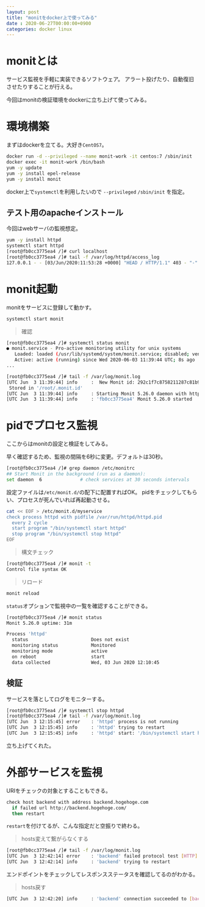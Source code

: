 ```yaml
---
layout: post
title: "monitをdocker上で使ってみる"
date : 2020-06-27T00:00:00+0900
categories: docker linux
---
```

# monitとは
サービス監視を手軽に実装できるソフトウェア。
アラート投げたり、自動復旧させたりすることが行える。

今回はmonitの検証環境をdockerに立ち上げて使ってみる。

# 環境構築
まずはdockerを立てる。大好き`CentOS7`。

```sh
docker run -d --privileged --name monit-work -it centos:7 /sbin/init
docker exec -it monit-work /bin/bash
yum -y update
yum -y install epel-release
yum -y install monit
```
docker上で`systemctl`を利用したいので `--privileged` `/sbin/init` を指定。

## テスト用のapacheインストール
今回はwebサーバの監視想定。

```sh
yum -y install httpd
systemctl start httpd
[root@fb0cc3775ea4 /]# curl localhost
[root@fb0cc3775ea4 /]# tail -f /var/log/httpd/access_log
127.0.0.1 - - [03/Jun/2020:11:53:28 +0000] "HEAD / HTTP/1.1" 403 - "-" "curl/7.29.0"
```

# monit起動
monitをサービスに登録して動かす。

```sh
systemctl start monit
```

> 確認

```sh
[root@fb0cc3775ea4 /]# systemctl status monit
● monit.service - Pro-active monitoring utility for unix systems
   Loaded: loaded (/usr/lib/systemd/system/monit.service; disabled; vendor preset: disabled)
   Active: active (running) since Wed 2020-06-03 11:39:44 UTC; 8s ago
...

[root@fb0cc3775ea4 /]# tail -f /var/log/monit.log
[UTC Jun  3 11:39:44] info     :  New Monit id: 292c1f7c8758211287c81b92c38f0579
 Stored in '/root/.monit.id'
[UTC Jun  3 11:39:44] info     : Starting Monit 5.26.0 daemon with http interface at [localhost]:2812
[UTC Jun  3 11:39:44] info     : 'fb0cc3775ea4' Monit 5.26.0 started
```

# pidでプロセス監視
ここからはmonitの設定と検証をしてみる。

早く確認するため、監視の間隔を6秒に変更。デフォルトは30秒。

```sh
[root@fb0cc3775ea4 /]# grep daemon /etc/monitrc
## Start Monit in the background (run as a daemon):
set daemon  6              # check services at 30 seconds intervals
```

設定ファイルは`/etc/monit.d/`の配下に配置すればOK。
pidをチェックしてもらい、プロセスが死んでいれば再起動させる。

```sh
cat << EOF > /etc/monit.d/myservice
check process httpd with pidfile /var/run/httpd/httpd.pid
  every 2 cycle
  start program "/bin/systemctl start httpd"
  stop program "/bin/systemctl stop httpd"
EOF
```

> 構文チェック

```sh
[root@fb0cc3775ea4 /]# monit -t
Control file syntax OK
```

> リロード

```sh
monit reload
```

`status`オプションで監視中の一覧を確認することができる。

```sh
[root@fb0cc3775ea4 /]# monit status
Monit 5.26.0 uptime: 31m

Process 'httpd'
  status                       Does not exist
  monitoring status            Monitored
  monitoring mode              active
  on reboot                    start
  data collected               Wed, 03 Jun 2020 12:10:45
```

## 検証
サービスを落としてログをモニターする。

```sh
[root@fb0cc3775ea4 /]# systemctl stop httpd
[root@fb0cc3775ea4 /]# tail -f /var/log/monit.log
[UTC Jun  3 12:15:45] error    : 'httpd' process is not running
[UTC Jun  3 12:15:45] info     : 'httpd' trying to restart
[UTC Jun  3 12:15:45] info     : 'httpd' start: '/bin/systemctl start httpd'
```
立ち上げてくれた。

# 外部サービスを監視
URIをチェックの対象とすることもできる。

```sh
check host backend with address backend.hogehoge.com
  if failed url http://backend.hogehoge.com/
  then restart
```
`restart`を付けてるが、こんな指定だと空振りで終わる。

> hosts変えて繋がらなくする

```sh
[root@fb0cc3775ea4 /]# tail -f /var/log/monit.log
[UTC Jun  3 12:42:14] error    : 'backend' failed protocol test [HTTP] at [backend.hogehoge.com]:80/ [TCP/IP] -- HTTP error: Server returned status 403
[UTC Jun  3 12:42:14] info     : 'backend' trying to restart
```
エンドポイントをチェックしてレスポンスステータスを確認してるのがわかる。

> hosts戻す

```sh
[UTC Jun  3 12:42:20] info     : 'backend' connection succeeded to [backend.hogehoge.com]:80/ [TCP/IP]
```